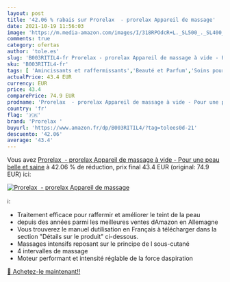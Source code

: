 ```yaml
---
layout: post
title: '42.06 % rabais sur Prorelax  - prorelax Appareil de massage'
date: 2021-10-19 11:56:03
image: 'https://m.media-amazon.com/images/I/318RPOdcR+L._SL500_._SL400_.jpg'
comments: true
category: ofertas
author: 'tole.es'
slug: 'B003RITIL4-fr Prorelax - prorelax Appareil de massage à vide - Pour une...'
sku: 'B003RITIL4-fr'
tags: [ 'Amincissants et raffermissants','Beauté et Parfum','Soins pour la peau','Soins pour le corps','prorelax ', ]
actualPrice: 43.4 EUR
currency: EUR
price: 43.4
comparePrice: 74.9 EUR
prodname: 'Prorelax  - prorelax Appareil de massage à vide - Pour une peau belle et saine'
country: 'fr'
flag: '🇫🇷'
brand: 'Prorelax '
buyurl: 'https://www.amazon.fr/dp/B003RITIL4/?tag=tolees0d-21'
descuento: '42.06'
average: '43.4'
---
```


Vous avez [Prorelax  - prorelax Appareil de massage à vide - Pour une peau belle et saine](https://www.amazon.fr/dp/B003RITIL4/?tag=tolees0d-21)  à  42.06 % de réduction, prix final  43.4 EUR (original: 74.9 EUR) ici:

[![Prorelax  - prorelax Appareil de massage](https://m.media-amazon.com/images/I/318RPOdcR+L._SL500_._SL400_.jpg)](https://www.amazon.fr/dp/B003RITIL4/?tag=tolees0d-21)

ℹ️:

- Traitement efficace pour raffermir et améliorer le teint de la peau
- depuis des années parmi les meilleures ventes dAmazon en Allemagne
- Vous trouverez le manuel dutilisation en Français à télécharger dans la section "Détails sur le produit" ci-dessous.
- Massages intensifs reposant sur le principe de l sous-cutané
- 4 intervalles de massage
- Moteur performant et intensité réglable de la force daspiration

[🛒 Achetez-le maintenant!!](https://www.amazon.fr/dp/B003RITIL4/?tag=tolees0d-21)
